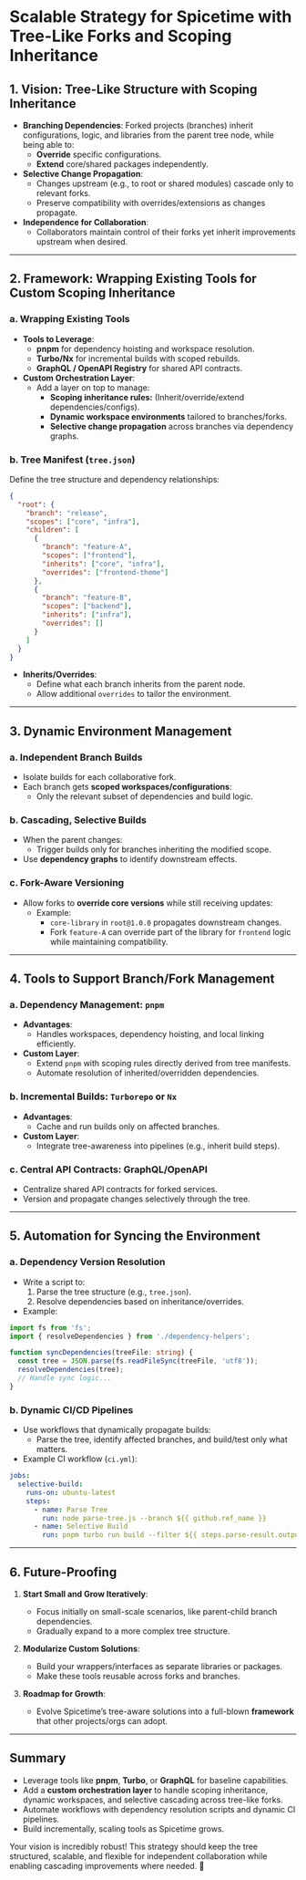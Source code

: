 # Scalable Strategy for Spicetime with Tree-Like Forks and Scoping Inheritance

## 1. Vision: Tree-Like Structure with Scoping Inheritance

- **Branching Dependencies**: Forked projects (branches) inherit configurations, logic, and libraries from the parent
  tree node, while being able to:
    - **Override** specific configurations.
    - **Extend** core/shared packages independently.
- **Selective Change Propagation**:
    - Changes upstream (e.g., to root or shared modules) cascade only to relevant forks.
    - Preserve compatibility with overrides/extensions as changes propagate.
- **Independence for Collaboration**:
    - Collaborators maintain control of their forks yet inherit improvements upstream when desired.

---

## 2. Framework: Wrapping Existing Tools for Custom Scoping Inheritance

### a. Wrapping Existing Tools

- **Tools to Leverage**:
    - **pnpm** for dependency hoisting and workspace resolution.
    - **Turbo/Nx** for incremental builds with scoped rebuilds.
    - **GraphQL / OpenAPI Registry** for shared API contracts.
- **Custom Orchestration Layer**:
    - Add a layer on top to manage:
        - **Scoping inheritance rules:** (Inherit/override/extend dependencies/configs).
        - **Dynamic workspace environments** tailored to branches/forks.
        - **Selective change propagation** across branches via dependency graphs.

### b. Tree Manifest (`tree.json`)

Define the tree structure and dependency relationships:

```json
{
  "root": {
    "branch": "release",
    "scopes": ["core", "infra"],
    "children": [
      {
        "branch": "feature-A",
        "scopes": ["frontend"],
        "inherits": ["core", "infra"],
        "overrides": ["frontend-theme"]
      },
      {
        "branch": "feature-B",
        "scopes": ["backend"],
        "inherits": ["infra"],
        "overrides": []
      }
    ]
  }
}
```

- **Inherits/Overrides**:
    - Define what each branch inherits from the parent node.
    - Allow additional `overrides` to tailor the environment.

---

## 3. Dynamic Environment Management

### a. Independent Branch Builds

- Isolate builds for each collaborative fork.
- Each branch gets **scoped workspaces/configurations**:
    - Only the relevant subset of dependencies and build logic.

### b. Cascading, Selective Builds

- When the parent changes:
    - Trigger builds only for branches inheriting the modified scope.
- Use **dependency graphs** to identify downstream effects.

### c. Fork-Aware Versioning

- Allow forks to **override core versions** while still receiving updates:
    - Example:
        - `core-library` in `root@1.0.0` propagates downstream changes.
        - Fork `feature-A` can override part of the library for `frontend` logic while maintaining compatibility.

---

## 4. Tools to Support Branch/Fork Management

### a. Dependency Management: `pnpm`

- **Advantages**:
    - Handles workspaces, dependency hoisting, and local linking efficiently.
- **Custom Layer**:
    - Extend `pnpm` with scoping rules directly derived from tree manifests.
    - Automate resolution of inherited/overridden dependencies.

### b. Incremental Builds: `Turborepo` or `Nx`

- **Advantages**:
    - Cache and run builds only on affected branches.
- **Custom Layer**:
    - Integrate tree-awareness into pipelines (e.g., inherit build steps).

### c. Central API Contracts: GraphQL/OpenAPI

- Centralize shared API contracts for forked services.
- Version and propagate changes selectively through the tree.

---

## 5. Automation for Syncing the Environment

### a. Dependency Version Resolution

- Write a script to:
    1. Parse the tree structure (e.g., `tree.json`).
    2. Resolve dependencies based on inheritance/overrides.
- Example:

```ts
import fs from 'fs';
import { resolveDependencies } from './dependency-helpers';

function syncDependencies(treeFile: string) {
  const tree = JSON.parse(fs.readFileSync(treeFile, 'utf8'));
  resolveDependencies(tree);
  // Handle sync logic...
}
```

### b. Dynamic CI/CD Pipelines

- Use workflows that dynamically propagate builds:
    - Parse the tree, identify affected branches, and build/test only what matters.
- Example CI workflow (`ci.yml`):

```yaml
jobs:
  selective-build:
    runs-on: ubuntu-latest
    steps:
      - name: Parse Tree
        run: node parse-tree.js --branch ${{ github.ref_name }}
      - name: Selective Build
        run: pnpm turbo run build --filter ${{ steps.parse-result.outputs.changed }}
```

---

## 6. Future-Proofing

1. **Start Small and Grow Iteratively**:
    - Focus initially on small-scale scenarios, like parent-child branch dependencies.
    - Gradually expand to a more complex tree structure.

2. **Modularize Custom Solutions**:
    - Build your wrappers/interfaces as separate libraries or packages.
    - Make these tools reusable across forks and branches.

3. **Roadmap for Growth**:
    - Evolve Spicetime’s tree-aware solutions into a full-blown **framework** that other projects/orgs can adopt.

---

## Summary

- Leverage tools like **pnpm**, **Turbo**, or **GraphQL** for baseline capabilities.
- Add a **custom orchestration layer** to handle scoping inheritance, dynamic workspaces, and selective cascading across
  tree-like forks.
- Automate workflows with dependency resolution scripts and dynamic CI pipelines.
- Build incrementally, scaling tools as Spicetime grows.

Your vision is incredibly robust! This strategy should keep the tree structured, scalable, and flexible for independent
collaboration while enabling cascading improvements where needed. 🚀